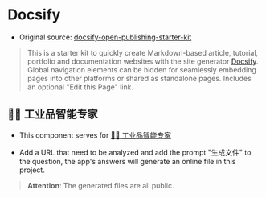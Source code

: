 # Docsify

- Original source: [docsify-open-publishing-starter-kit](https://github.com/hibbitts-design/docsify-open-publishing-starter-kit)

> This is a starter kit to quickly create Markdown-based article, tutorial, portfolio and documentation websites with the site generator [Docsify](https://docsify.js.org). Global navigation elements can be hidden for seamlessly embedding pages into other platforms or shared as standalone pages. Includes an optional "Edit this Page" link.

## 🧑‍🏭 工业品智能专家

- This component serves for [🧑‍🏭 工业品智能专家](https://www.aibangxuanxing.com)

- Add a URL that need to be analyzed and add the prompt "生成文件" to the question, the app's answers will generate an online file in this project. 

> **Attention**: The generated files are all public.